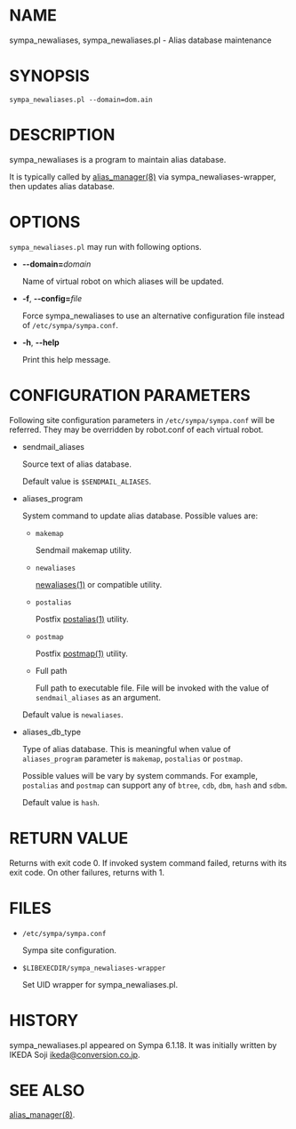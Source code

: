 # NAME

sympa\_newaliases, sympa\_newaliases.pl - Alias database maintenance

# SYNOPSIS

    sympa_newaliases.pl --domain=dom.ain

# DESCRIPTION

sympa\_newaliases is a program to maintain alias database.

It is typically called by
[alias\_manager(8)](./alias_manager.8.md) via sympa\_newaliases-wrapper,
then updates alias database.

# OPTIONS

`sympa_newaliases.pl` may run with following options.

- **--domain=**_domain_

    Name of virtual robot on which aliases will be updated.

- **-f**, **--config=**_file_

    Force sympa\_newaliases to use an alternative configuration file instead
    of `/etc/sympa/sympa.conf`.

- **-h**, **--help**

    Print this help message.

# CONFIGURATION PARAMETERS

Following site configuration parameters in `/etc/sympa/sympa.conf` will be referred.
They may be overridden by robot.conf of each virtual robot.

- sendmail\_aliases

    Source text of alias database.

    Default value is `$SENDMAIL_ALIASES`.

- aliases\_program

    System command to update alias database.
    Possible values are:

    - `makemap`

        Sendmail makemap utility.

    - `newaliases`

        [newaliases(1)](./newaliases.1.md) or compatible utility.

    - `postalias`

        Postfix [postalias(1)](./postalias.1.md) utility.

    - `postmap`

        Postfix [postmap(1)](./postmap.1.md) utility.

    - Full path

        Full path to executable file.
        File will be invoked with the value of `sendmail_aliases` as an argument.

    Default value is `newaliases`.

- aliases\_db\_type

    Type of alias database.
    This is meaningful when value of `aliases_program` parameter is
    `makemap`, `postalias` or `postmap`.

    Possible values will be vary by system commands.
    For example, `postalias` and `postmap` can support any of
    `btree`, `cdb`, `dbm`, `hash` and `sdbm`.

    Default value is `hash`.

# RETURN VALUE

Returns with exit code 0.
If invoked system command failed, returns with its exit code.
On other failures, returns with 1.

# FILES

- `/etc/sympa/sympa.conf`

    Sympa site configuration.

- `$LIBEXECDIR/sympa_newaliases-wrapper`

    Set UID wrapper for sympa\_newaliases.pl.

# HISTORY

sympa\_newaliases.pl appeared on Sympa 6.1.18.
It was initially written by
IKEDA Soji <ikeda@conversion.co.jp>.

# SEE ALSO

[alias\_manager(8)](./alias_manager.8.md).

